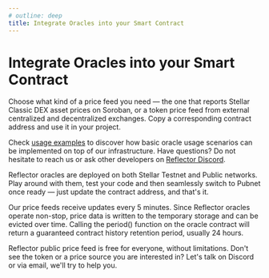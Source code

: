 ```yaml
---
# outline: deep
title: Integrate Oracles into your Smart Contract
---
```


# Integrate Oracles into your Smart Contract

Choose what kind of a price feed you need — the one that reports Stellar Classic DEX asset prices on Soroban, or a token price feed from external centralized and decentralized exchanges. Copy a corresponding contract address and use it in your project.

Check [usage examples](../overview/usage-examples.md) to discover how basic oracle usage scenarios can be implemented on top of our infrastructure. Have questions? Do not hesitate to reach us or ask other developers on [Reflector Discord](https://discord.gg/v2ggfDty2d).

Reflector oracles are deployed on both Stellar Testnet and Public networks. Play around with them, test your code and then seamlessly switch to Pubnet once ready — just update the contract address, and that's it.

Our price feeds receive updates every 5 minutes. Since Reflector oracles operate non-stop, price data is written to the temporary storage and can be evicted over time. Calling the period() function on the oracle contract will return a guaranteed contract history retention period, usually 24 hours.

Reflector public price feed is free for everyone, without limitations. Don't see the token or a price source you are interested in? Let's talk on Discord or via email, we'll try to help you.

<script setup>
import PriceFeed from '../.vitepress/components/PriceFeed.vue'
</script>

<!-- ## Live Price Feed -->

<PriceFeed />
